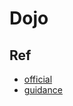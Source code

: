 # Dojo




## Ref

+ [official](https://dojotoolkit.org/)
+ [guidance](https://dojotoolkit.org/reference-guide/1.10/)
